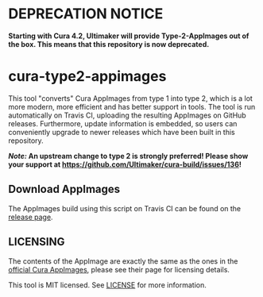 # DEPRECATION NOTICE

**Starting with Cura 4.2, Ultimaker will provide Type-2-AppImages out of the box. This means that this repository is now deprecated.**


# cura-type2-appimages

This tool "converts" Cura AppImages from type 1 into type 2, which is a lot more modern, more efficient and has better support in tools. The tool is run automatically on Travis CI, uploading the resulting AppImages on GitHub releases. Furthermore, update information is embedded, so users can conveniently upgrade to newer releases which have been built in this repository.

***Note:* An upstream change to type 2 is strongly preferred! Please show your support at https://github.com/Ultimaker/cura-build/issues/136!**


## Download AppImages

The AppImages build using this script on Travis CI can be found on the [release page](releases/).


## LICENSING

The contents of the AppImage are exactly the same as the ones in the [official Cura AppImages](https://github.com/Ultimaker/Cura/releases), please see their page for licensing details.

This tool is MIT licensed. See [LICENSE](LICENSE.txt) for more information.
